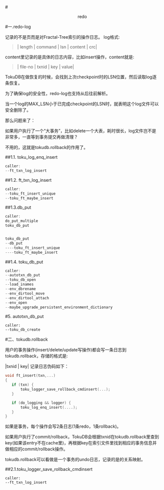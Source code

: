 #<center>redo</center>

#一.redo-log

记录的不是页而是对Fractal-Tree索引的操作日志。 log格式:

> | length | command | lsn | content | crc|

content里记录的是具体的日志内容，比如insert操作，content就是:

> | file-no | txnid | key | value|


TokuDB在做恢复的时候，会找到上次checkpoint时的LSN位置，然后读取log逐条恢复。

为了确保log的安全性，redo-log也支持从后往前解析。

当一个log的MAX_LSN小于已完成checkpoint的LSN时，就表明这个log文件可以安全删除了。

那么问题来了：

如果用户执行了一个“大事务”，比如delete一个大表，耗时很长，log文件岂不是非常多，一直等到事务提交再做清理？

不用的，这就是tokudb.rollback的作用了。


##1.1. toku_log_enq_insert

```cpp
caller:
--ft_txn_log_insert
``` 

##1.2. ft\_txn\_log_insert

```cpp
caller:
--toku_ft_insert_unique
--toku_ft_maybe_insert
```

##1.3.db_put

```cpp
caller:
do_put_multiple
toku_db_put


toku_db_put
--db_put
----toku_ft_insert_unique
----toku_ft_maybe_insert
```

##1.4. toku_db_put

```cpp
caller:
--autotxn_db_put
--toku_db_open
--load_inames
--env_dbrename
--env_dirtool_move
--env_dirtool_attach
--env_open
--maybe_upgrade_persistent_environment_dictionary
```

#5. autotxn_db_put

```
caller:
--toku_db_create
```

#二、tokudb.rollback

用户的事务操作(insert/delete/update写操作)都会写一条日志到tokudb.rollback，存储的格式是:

|txnid | key|
记录日志伪码如下：

```cpp
void ft_insert(txn,...)
{
   if (txn) {
       toku_logger_save_rollback_cmdinsert(...);
   }

   if (do_logging && logger) {
       toku_log_enq_insert(....);
   }
}
```
如果是事务，每个操作会写2条日志(1条redo，1条rollback)。

如果用户执行了commit/rollback，TokuDB会根据txnid在tokudb.rollback里查到key(如果该entry不在cache里)，再根据key在索引文件里找到相应的事务信息并做相应的commit/rollback操作。

tokudb.rollback可以看做是一个事务的undo日志，记录的是的关系映射。

##2.1.toku_logger_save_rollback_cmdinsert

```
caller:
--ft_txn_log_insert
```